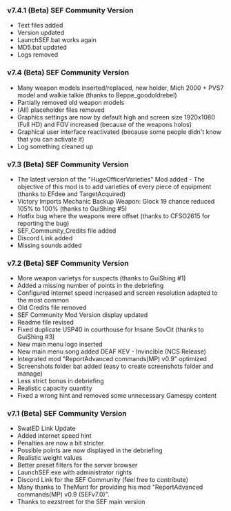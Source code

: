 ### v7.4.1 (Beta) SEF Community Version
- Text files added
- Version updated
- LaunchSEF.bat works again
- MD5.bat updated
- Logs removed


### v7.4 (Beta) SEF Community Version
- Many weapon models inserted/replaced, new holder, Mich 2000 + PVS7 model and walkie talkie (thanks to Beppe_goodoldrebel)
- Partially removed old weapon models
- (All) placeholder files removed
- Graphics settings are now by default high and screen size 1920x1080 (Full HD) and FOV increased (because of the weapons holos)
- Graphical user interface reactivated (because some people didn't know that you can activate it)
- Log something cleaned up


### v7.3 (Beta) SEF Community Version
- The latest version of the "HugeOfficerVarieties" Mod added - The objective of this mod is to add varieties of every piece of equipment (thanks to EFdee and TargetAcquired)
- Victory Imports Mechanic Backup Weapon: Glock 19 chance reduced 105% to 100% (thanks to GuiShing #5)
- Hotfix bug where the weapons were offset (thanks to CFSO2615   for reporting the bug)
- SEF_Community_Credits file added
- Discord Link added
- Missing sounds added


### v7.2 (Beta) SEF Community Version
- More weapon varietys for suspects (thanks to GuiShing #1)
- Added a missing number of points in the debriefing
- Configured internet speed increased and screen resolution adapted to the most common
- Old Credits file removed
- SEF Community Mod Version display updated
- Readme file revised
- Fixed duplicate USP40 in courthouse for Insane SovCit (thanks to GuiShing #3)
- New main menu logo inserted
- New main menu song added DEAF KEV - Invincible (NCS Release)
- Integrated mod "ReportAdvanced commands(MP) v0.9" optimized
- Screenshots folder bat added (easy to create screenshots folder and manage)
- Less strict bonus in debriefing
- Realistic capacity quantity
- Fixed a wrong hint and removed some unnecessary Gamespy content


### v7.1 (Beta) SEF Community Version 
 
- SwatED Link Update
- Added internet speed hint
- Penalties are now a bit stricter
- Possible points are now displayed in the debriefing
- Realistic weight values
- Better preset filters for the server browser
- LaunchSEF.exe with administrator rights
- Discord Link for the SEF Community (feel free to contribute)
- Many thanks to TheMunt for providing his mod "ReportAdvanced commands(MP) v0.9 (SEFv7.0)".
- Thanks to eezstreet for the SEF main version

